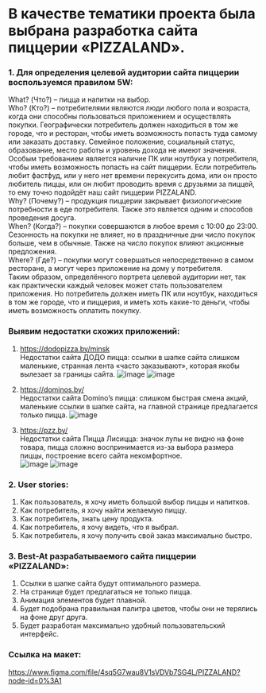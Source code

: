 # В качестве тематики проекта была выбрана разработка сайта пиццерии «PIZZALAND».
### 1. Для определения целевой аудитории сайта пиццерии воспользуемся правилом 5W:  
What? (Что?) – пицца и напитки на выбор.  
Who? (Кто?) – потребителями являются люди любого пола и возраста, когда они способны пользоваться приложением и осуществлять покупки. Географически потребитель должен находиться в том же городе, что и ресторан, чтобы иметь возможность попасть туда самому или заказать доставку. Семейное положение, социальный статус, образование, место работы и уровень дохода не имеют значения. Особым требованием является наличие ПК или ноутбука у потребителя, чтобы иметь возможность попасть на сайт пиццерии. Если потребитель любит фастфуд, или у него нет времени перекусить дома, или он просто любитель пиццы, или он любит проводить время с друзьями за пиццей, то ему точно подойдёт наш сайт пиццерии PIZZALAND.  
Why? (Почему?) – продукция пиццерии закрывает физиологические потребности в еде потребителя. Также это является одним и способов проведения досуга.  
When? (Когда?) – покупки совершаются в любое время с 10:00 до 23:00. Сезонность на покупки не влияет, но в праздничные дни число покупок больше, чем в обычные. Также на число покупок влияют акционные предложения.  
Where? (Где?) – покупки могут совершаться непосредственно в самом ресторане, а могут через приложение на дому у потребителя.  
Таким образом, определённого портрета целевой аудитории нет, так как практически каждый человек может стать пользователем приложения. Но потребитель должен иметь ПК или ноутбук, находиться в том же городе, что и пиццерия, и иметь хоть какие-то деньги, чтобы иметь возможность оплатить покупку.  

### Выявим недостатки схожих приложений:
1)	https://dodopizza.by/minsk  
Недостатки сайта ДОДО пицца: ссылки в шапке сайта слишком маленькие, странная лента «часто заказывают», которая якобы вылезает за границы сайта.
![image](https://user-images.githubusercontent.com/75416301/154298246-b22859b5-a4a8-4d1c-abe6-52a9bf1b5739.png)
![image](https://user-images.githubusercontent.com/75416301/154298406-2b134d7a-6c1b-4068-b0d1-f547c9a98e8b.png)
2)	https://dominos.by/  
Недостатки сайта Domino’s пицца: слишком быстрая смена акций, маленькие ссылки в шапке сайта, на главной странице предлагается только пицца.
![image](https://user-images.githubusercontent.com/75416301/154298592-033d730c-6dfe-415b-9271-405a3d66170e.png)

3)	https://pzz.by/  
  Недостатки сайта Пицца Лисицца: значок лупы не видно на фоне товара, пицца сложно воспринимается из-за выбора размера пиццы, построение всего сайта некомфортное.  
![image](https://user-images.githubusercontent.com/75416301/154298992-bd28f402-d15e-440e-9715-c00441de1fbf.png)
![image](https://user-images.githubusercontent.com/75416301/154299119-0392d8f7-529e-4dcc-a8c1-35f664c24778.png)

### 2.	User stories:  
1)	Как пользователь, я хочу иметь большой выбор пиццы и напитков.  
2)	Как потребитель, я хочу найти желаемую пиццу.  
3)	Как потребитель, знать цену продукта.  
4)	Как потребитель, я хочу видеть, что я выбрал.  
5)	Как потребитель, я хочу получить свой заказ максимально быстро.  

### 3.	Best-At разрабатываемого сайта пиццерии «PIZZALAND»:  
1)	Ссылки в шапке сайта будут оптимального размера.  
2)	На странице будет предлагаться не только пицца.  
3)	Анимация элементов будет плавной.  
4)	Будет подобрана правильная палитра цветов, чтобы они не терялись на фоне друг друга.  
5)	Будет разработан максимально удобный пользовательский интерфейс.  

### Ссылка на макет:  
https://www.figma.com/file/4sq5G7wau8V1sVDVb7SG4L/PIZZALAND?node-id=0%3A1
